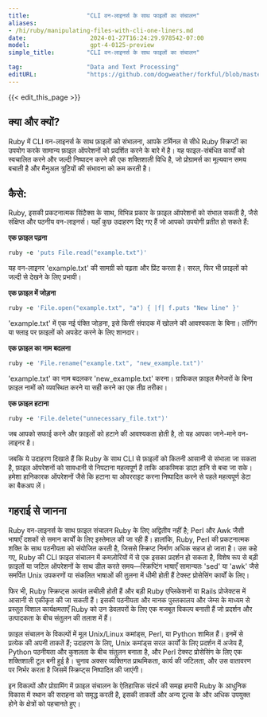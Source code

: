 ```yaml
---
title:                "CLI वन-लाइनर्स के साथ फाइलों का संचालन"
aliases:
- /hi/ruby/manipulating-files-with-cli-one-liners.md
date:                  2024-01-27T16:24:29.978542-07:00
model:                 gpt-4-0125-preview
simple_title:         "CLI वन-लाइनर्स के साथ फाइलों का संचालन"

tag:                  "Data and Text Processing"
editURL:              "https://github.com/dogweather/forkful/blob/master/content/hi/ruby/manipulating-files-with-cli-one-liners.md"
---
```


{{< edit_this_page >}}

## क्या और क्यों?

Ruby में CLI वन-लाइनर्स के साथ फ़ाइलों को संभालना, आपके टर्मिनल से सीधे Ruby स्क्रिप्टों का उपयोग करके सामान्य फ़ाइल ऑपरेशनों को प्रदर्शित करने के बारे में है। यह फाइल-संबंधित कार्यों को स्वचालित करने और जल्दी निष्पादन करने की एक शक्तिशाली विधि है, जो प्रोग्रामर्स का मूल्यवान समय बचाती है और मैनुअल त्रुटियों की संभावना को कम करती है।

## कैसे:

Ruby, इसकी प्रकटनात्मक सिंटैक्स के साथ, विभिन्न प्रकार के फ़ाइल ऑपरेशनों को संभाल सकती है, जैसे संक्षिप्त और पठनीय वन-लाइनर्स। यहाँ कुछ उदाहरण दिए गए हैं जो आपको उपयोगी प्रतीत हो सकते हैं:

**एक फ़ाइल पढ़ना**

```ruby
ruby -e 'puts File.read("example.txt")'
```

यह वन-लाइनर 'example.txt' की सामग्री को पढ़ता और प्रिंट करता है। सरल, फिर भी फ़ाइलों को जल्दी से देखने के लिए प्रभावी।

**एक फ़ाइल में जोड़ना**

```ruby
ruby -e 'File.open("example.txt", "a") { |f| f.puts "New line" }'
```

'example.txt' में एक नई पंक्ति जोड़ना, इसे किसी संपादक में खोलने की आवश्यकता के बिना। लॉगिंग या फ्लाइ पर फ़ाइलों को अपडेट करने के लिए शानदार।

**एक फ़ाइल का नाम बदलना**

```ruby
ruby -e 'File.rename("example.txt", "new_example.txt")'
```

'example.txt' का नाम बदलकर 'new_example.txt' करना। ग्राफिकल फ़ाइल मैनेजरों के बिना फ़ाइल नामों को व्यवस्थित करने या सही करने का एक तीव्र तरीका।

**एक फ़ाइल हटाना**

```ruby
ruby -e 'File.delete("unnecessary_file.txt")'
```

जब आपको सफाई करने और फ़ाइलों को हटाने की आवश्यकता होती है, तो यह आपका जाने-माने वन-लाइनर है।

जबकि ये उदाहरण दिखाते हैं कि Ruby के साथ CLI से फ़ाइलों को कितनी आसानी से संभाला जा सकता है, फ़ाइल ऑपरेशनों को सावधानी से निपटाना महत्वपूर्ण है ताकि आकस्मिक डाटा हानि से बचा जा सके। हमेशा हानिकारक ऑपरेशनों जैसे कि हटाना या ओवरराइट करना निष्पादित करने से पहले महत्वपूर्ण डेटा का बैकअप लें।

## गहराई से जानना

Ruby वन-लाइनर्स के साथ फ़ाइल संचालन Ruby के लिए अद्वितीय नहीं है; Perl और Awk जैसी भाषाएँ दशकों से समान कार्यों के लिए इस्तेमाल की जा रही हैं। हालांकि, Ruby, Perl की प्रकटनात्मक शक्ति के साथ पठनीयता को संयोजित करती है, जिससे स्क्रिप्ट निर्माण अधिक सहज हो जाता है। उस कहे गए, Ruby की CLI फ़ाइल संचालन में कमज़ोरियों में से एक इसका प्रदर्शन हो सकता है, विशेष रूप से बड़ी फ़ाइलों या जटिल ऑपरेशनों के साथ डील करते समय—स्क्रिप्टिंग भाषाएँ सामान्यतः 'sed' या 'awk' जैसे समर्पित Unix उपकरणों या संकलित भाषाओं की तुलना में धीमी होती हैं टेक्स्ट प्रोसेसिंग कार्यों के लिए।

फिर भी, Ruby स्क्रिप्ट्स अत्यंत लचीली होती हैं और बड़ी Ruby एप्लिकेशनों या Rails प्रोजेक्टस में आसानी से एकीकृत की जा सकती हैं। इसकी पठनीयता और मानक पुस्तकालय और जेम्स के माध्यम से प्रस्तुत विशाल कार्यक्षमताएँ Ruby को उन डेवलपरों के लिए एक मजबूत विकल्प बनाती हैं जो प्रदर्शन और उत्पादकता के बीच संतुलन की तलाश में हैं।

फ़ाइल संचालन के विकल्पों में मूल Unix/Linux कमांड्स, Perl, या Python शामिल हैं। इनमें से प्रत्येक की अपनी ताकतें हैं; उदाहरण के लिए, Unix कमांड्स सरल कार्यों के लिए प्रदर्शन में अजेय हैं, Python पठनीयता और कुशलता के बीच संतुलन बनाता है, और Perl टेक्स्ट प्रोसेसिंग के लिए एक शक्तिशाली टूल बनी हुई है। चुनाव अक्सर व्यक्तिगत प्राथमिकता, कार्य की जटिलता, और उस वातावरण पर निर्भर करता है जिसमें स्क्रिप्ट्स निष्पादित की जाएंगी।

इन विकल्पों और प्रोग्रामिंग में फ़ाइल संचालन के ऐतिहासिक संदर्भ की समझ हमारी Ruby के आधुनिक विकास में स्थान की सराहना को समृद्ध करती है, इसकी ताकतों और अन्य टूल्स के और अधिक उपयुक्त होने के क्षेत्रों को पहचानते हुए।
